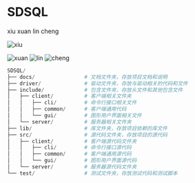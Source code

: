 # SDSQL

xiu xuan lin cheng

![xiu](https://github.com/user-attachments/assets/266b5ac1-07ea-4685-8b4a-a7e86c0add87)

![xuan](https://avatars.githubusercontent.com/u/163504589)
![lin](https://avatars.githubusercontent.com/u/175211141)
![cheng]()

```py
SDSQL/
├── docs/                # 文档文件夹，存放项目文档和说明
├── driver/              # 驱动文件夹，存放与驱动相关的代码和文件
├── include/             # 包含文件夹，存放头文件和其他包含文件
│   ├── client/          # 客户端相关文件夹
│   │   ├── cli/         # 命令行接口相关文件
│   │   ├── common/      # 客户端通用代码
│   │   └── gui/         # 图形用户界面相关文件
│   └── server/          # 服务器相关文件夹
├── lib/                 # 库文件夹，存放项目依赖的库文件
├── src/                 # 源代码文件夹，存放项目的源代码
│   ├── client/          # 客户端源代码文件夹
│   │   ├── cli/         # 命令行接口源代码
│   │   ├── common/      # 客户端通用源代码
│   │   └── gui/         # 图形用户界面源代码
│   └── server/          # 服务器源代码文件夹
└── test/                # 测试文件夹，存放测试代码和测试脚本
```
